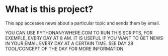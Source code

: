 # What is this project?
This app accesses news about a particular topic and sends them by email.

YOU CAN USE PYTHONANYWHERE.COM TO RUN THIS SCRIPTS, FOR EXEMPLE, EVERY DAY AT 8 AM. IT IS USEFUL IF YOU WANT TO GET NEWS IN YOUR EMAIL EVERY DAY AT A CERTAIN TIME.
SEE DAY 28 TOOL/CONCEPT OF THE DAY FOR MORE INFORMATION